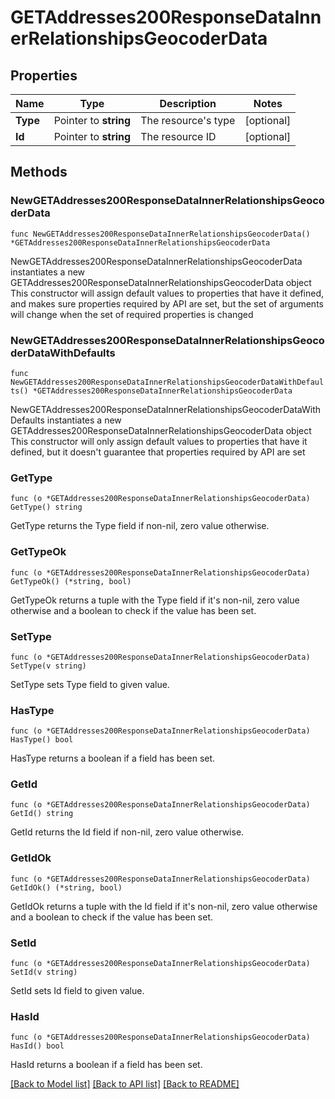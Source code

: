 # GETAddresses200ResponseDataInnerRelationshipsGeocoderData

## Properties

Name | Type | Description | Notes
------------ | ------------- | ------------- | -------------
**Type** | Pointer to **string** | The resource&#39;s type | [optional] 
**Id** | Pointer to **string** | The resource ID | [optional] 

## Methods

### NewGETAddresses200ResponseDataInnerRelationshipsGeocoderData

`func NewGETAddresses200ResponseDataInnerRelationshipsGeocoderData() *GETAddresses200ResponseDataInnerRelationshipsGeocoderData`

NewGETAddresses200ResponseDataInnerRelationshipsGeocoderData instantiates a new GETAddresses200ResponseDataInnerRelationshipsGeocoderData object
This constructor will assign default values to properties that have it defined,
and makes sure properties required by API are set, but the set of arguments
will change when the set of required properties is changed

### NewGETAddresses200ResponseDataInnerRelationshipsGeocoderDataWithDefaults

`func NewGETAddresses200ResponseDataInnerRelationshipsGeocoderDataWithDefaults() *GETAddresses200ResponseDataInnerRelationshipsGeocoderData`

NewGETAddresses200ResponseDataInnerRelationshipsGeocoderDataWithDefaults instantiates a new GETAddresses200ResponseDataInnerRelationshipsGeocoderData object
This constructor will only assign default values to properties that have it defined,
but it doesn't guarantee that properties required by API are set

### GetType

`func (o *GETAddresses200ResponseDataInnerRelationshipsGeocoderData) GetType() string`

GetType returns the Type field if non-nil, zero value otherwise.

### GetTypeOk

`func (o *GETAddresses200ResponseDataInnerRelationshipsGeocoderData) GetTypeOk() (*string, bool)`

GetTypeOk returns a tuple with the Type field if it's non-nil, zero value otherwise
and a boolean to check if the value has been set.

### SetType

`func (o *GETAddresses200ResponseDataInnerRelationshipsGeocoderData) SetType(v string)`

SetType sets Type field to given value.

### HasType

`func (o *GETAddresses200ResponseDataInnerRelationshipsGeocoderData) HasType() bool`

HasType returns a boolean if a field has been set.

### GetId

`func (o *GETAddresses200ResponseDataInnerRelationshipsGeocoderData) GetId() string`

GetId returns the Id field if non-nil, zero value otherwise.

### GetIdOk

`func (o *GETAddresses200ResponseDataInnerRelationshipsGeocoderData) GetIdOk() (*string, bool)`

GetIdOk returns a tuple with the Id field if it's non-nil, zero value otherwise
and a boolean to check if the value has been set.

### SetId

`func (o *GETAddresses200ResponseDataInnerRelationshipsGeocoderData) SetId(v string)`

SetId sets Id field to given value.

### HasId

`func (o *GETAddresses200ResponseDataInnerRelationshipsGeocoderData) HasId() bool`

HasId returns a boolean if a field has been set.


[[Back to Model list]](../README.md#documentation-for-models) [[Back to API list]](../README.md#documentation-for-api-endpoints) [[Back to README]](../README.md)


